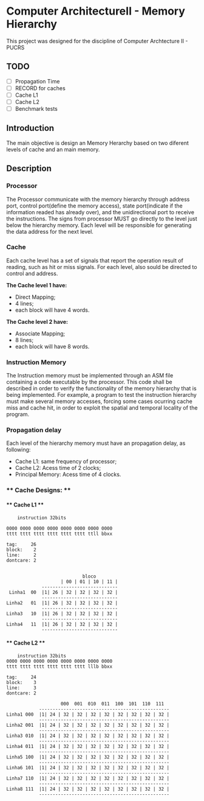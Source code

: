 # Computer ArchitectureII - Memory Hierarchy

This project was designed for the discipline of Computer Archtecture II - PUCRS

## TODO
- [ ] Propagation Time
- [ ] RECORD for caches
- [ ] Cache L1
- [ ] Cache L2
- [ ] Benchmark tests

## **Introduction**

The main objective is design an Memory Herarchy based on two diferent levels of cache and an main memory.

## **Description**

### **Processor**

The Processor communicate with the memory hierarchy through address port, control port(define the memory access), state port(indicate if the information readed has already over), and the unidirectional port to receive the instructions. 
The signs from processor MUST go directly to the level just below the hierarchy memory. Each level will be responsible for generating the data address for the next level.

### **Cache**

Each cache level has a set of signals that report the operation result of reading, such as hit or miss signals. For each level, also sould be directed to control and address.

**The Cache level 1 have:**
- Direct Mapping;
- 4 lines;
- each block will have 4 words.
  
**The Cache level 2 have:**
- Associate Mapping;
- 8 lines;
- each block will have 8 words.
  

### **Instruction Memory**

The Instruction memory must be implemented through an ASM file containing a code executable by the processor. This code shall be described in order to verify the functionality of the memory hierarchy that is being implemented. For example, a program to test the instruction hierarchy must make several memory accesses, forcing some cases ocurring cache miss and cache hit, in order to exploit the spatial and temporal locality of the program.

### **Propagation delay**

Each level of the hierarchy memory must have an propagation delay, as following:
- Cache L1: same frequency of processor;
- Cache L2: Acess time of 2 clocks;
- Principal Memory: Acess time of 4 clocks.


### ** Cache Designs: **

#### ** Cache L1 **


    	instruction 32bits

    0000 0000 0000 0000 0000 0000 0000 0000
    tttt tttt tttt tttt tttt tttt ttll bbxx

    tag:     26
    block:    2
    line:     2
    dontcare: 2


                                bloco
        	            | 00 | 01 | 10 | 11 |
        	     ----------------------------
     Linha1  00  |1| 26 | 32 | 32 | 32 | 32 |
    		     ----------------------------
    Linha2   01  |1| 26 | 32 | 32 | 32 | 32 |
                 ----------------------------
    Linha3   10  |1| 26 | 32 | 32 | 32 | 32 |
    		     ----------------------------
    Linha4   11  |1| 26 | 32 | 32 | 32 | 32 |
            	 ----------------------------

#### ** Cache L2 **

    	instruction 32bits
    0000 0000 0000 0000 0000 0000 0000 0000				
    tttt tttt tttt tttt tttt tttt lllb bbxx

    tag:     24
    block:    3
    line:     3
    dontcare: 2

                        000  001  010  011  100  101  110  111
                ------------------------------------------------
    Linha1 000	|1| 24 | 32 | 32 | 32 | 32 | 32 | 32 | 32 | 32 |
    		    ------------------------------------------------
    Linha2 001	|1| 24 | 32 | 32 | 32 | 32 | 32 | 32 | 32 | 32 |
    		    ------------------------------------------------
    Linha3 010	|1| 24 | 32 | 32 | 32 | 32 | 32 | 32 | 32 | 32 |
    		    ------------------------------------------------
    Linha4 011	|1| 24 | 32 | 32 | 32 | 32 | 32 | 32 | 32 | 32 |
    		    ------------------------------------------------
    Linha5 100	|1| 24 | 32 | 32 | 32 | 32 | 32 | 32 | 32 | 32 |
    		    ------------------------------------------------
    Linha6 101	|1| 24 | 32 | 32 | 32 | 32 | 32 | 32 | 32 | 32 |
    		    ------------------------------------------------
    Linha7 110	|1| 24 | 32 | 32 | 32 | 32 | 32 | 32 | 32 | 32 |
    		    ------------------------------------------------
    Linha8 111	|1| 24 | 32 | 32 | 32 | 32 | 32 | 32 | 32 | 32 |
    		    ------------------------------------------------
